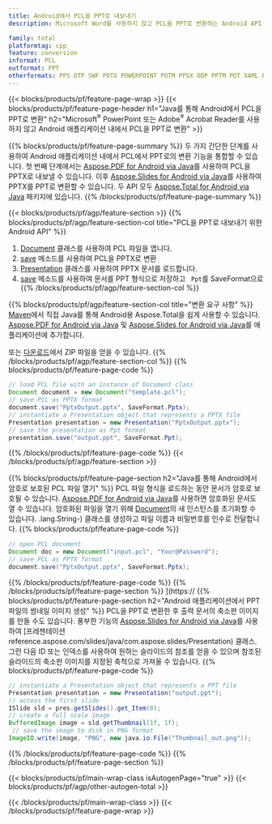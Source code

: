 ```yaml
---
title: Android에서 PCL을 PPT로 내보내기
description: Microsoft Word를 사용하지 않고 PCL을 PPT로 변환하는 Android API

family: total
platformtag: cpp
feature: conversion
informat: PCL
outformat: PPT
otherformats: PPS OTP SWF POTX POWERPOINT POTM PPSX ODP PPTM POT XAML PPSM
---
```

{{< blocks/products/pf/feature-page-wrap >}}
{{< blocks/products/pf/feature-page-header h1="Java를 통해 Android에서 PCL을 PPT로 변환" h2="Microsoft<sup>&reg;</sup> PowerPoint 또는 Adobe<sup>&reg;</sup> Acrobat Reader를 사용하지 않고 Android 애플리케이션 내에서 PCL을 PPT로 변환" >}}

{{% blocks/products/pf/feature-page-summary %}}
두 가지 간단한 단계를 사용하여 Android 애플리케이션 내에서 PCL에서 PPT로의 변환 기능을 통합할 수 있습니다. 첫 번째 단계에서는 [Aspose.PDF for Android via Java](https://products.aspose.com/pdf/android-java/)를 사용하여 PCL을 PPTX로 내보낼 수 있습니다. 이후 [Aspose.Slides for Android via Java](https://products.aspose.com/slides/android-java/)를 사용하여 PPTX를 PPT로 변환할 수 있습니다. 두 API 모두 [Aspose.Total for Android via Java](https://products.aspose.com/total/android-java/) 패키지에 있습니다. 
{{% /blocks/products/pf/feature-page-summary  %}}

{{< blocks/products/pf/agp/feature-section >}}
{{% blocks/products/pf/agp/feature-section-col title="PCL을 PPT로 내보내기 위한 Android API" %}}
1. [Document](https://reference.aspose.com/pdf/java/com.aspose.pdf/Document) 클래스를 사용하여 PCL 파일을 엽니다.
2. [save](https://reference.aspose.com/pdf/java/com.aspose.pdf/Document#save-java.lang.String-int-) 메소드를 사용하여 PCL을 PPTX로 변환
3. [Presentation](https://reference.aspose.com/slides/java/com.aspose.slides/Presentation) 클래스를 사용하여 PPTX 문서를 로드합니다.
4. [save](https://reference.aspose.com/slides/java/com.aspose.slides/Presentation#save-java.lang.String-int-) 메소드를 사용하여 문서를 PPT 형식으로 저장하고 ` Ppt`를 SaveFormat으로
{{% /blocks/products/pf/agp/feature-section-col %}}

{{% blocks/products/pf/agp/feature-section-col title="변환 요구 사항" %}}
[Maven](https://releases.aspose.com/total/java/)에서 직접 Java를 통해 Android용 Aspose.Total을 쉽게 사용할 수 있습니다. [Aspose.PDF for Android via Java](https://docs.aspose.com/pdf/androidjava/installation/) 및 [Aspose.Slides for Android via Java](https://docs.aspose.com/slides/androidjava/install-aspose-slides-for-android-via-java/)를 애플리케이션에 추가합니다.

또는 [다운로드](https://releases.aspose.com/total/androidjava)에서 ZIP 파일을 얻을 수 있습니다.
{{% /blocks/products/pf/agp/feature-section-col %}}
{{% blocks/products/pf/feature-page-code %}}

```java
// load PCL file with an instance of Document class
Document document = new Document("template.pcl");
// save PCL as PPTX format 
document.save("PptxOutput.pptx", SaveFormat.Pptx); 
// instantiate a Presentation object that represents a PPTX file
Presentation presentation = new Presentation("PptxOutput.pptx");
// save the presentation as Ppt format
presentation.save("output.ppt", SaveFormat.Ppt);   
```


{{% /blocks/products/pf/feature-page-code %}}
{{< /blocks/products/pf/agp/feature-section >}}

{{% blocks/products/pf/feature-page-section  h2="Java를 통해 Android에서 암호로 보호된 PCL 파일 열기" %}}
PCL 파일 형식을 로드하는 동안 문서가 암호로 보호될 수 있습니다. [Aspose.PDF for Android via Java](https://products.aspose.com/pdf/android-java/)를 사용하면 암호화된 문서도 열 수 있습니다. 암호화된 파일을 열기 위해 [Document](https://reference.aspose.com/pdf/java/com.aspose.pdf/Document#Document-java.lang.String-java)의 새 인스턴스를 초기화할 수 있습니다. .lang.String-) 클래스를 생성하고 파일 이름과 비밀번호를 인수로 전달합니다.
{{% blocks/products/pf/feature-page-code %}}

```java
// open PCL document
Document doc = new Document("input.pcl", "Your@Password");
// save PCL as PPTX format 
document.save("PptxOutput.pptx", SaveFormat.Pptx); 

```

{{% /blocks/products/pf/feature-page-code  %}}
{{% /blocks/products/pf/feature-page-section %}}
](https://
{{% blocks/products/pf/feature-page-section  h2="Android 애플리케이션에서 PPT 파일의 썸네일 이미지 생성" %}}
PCL을 PPT로 변환한 후 출력 문서의 축소판 이미지를 만들 수도 있습니다. 풍부한 기능의 [Aspose.Slides for Android via Java](https://products.aspose.com/slides/android-java/)를 사용하여 [프레젠테이션reference.aspose.com/slides/java/com.aspose.slides/Presentation) 클래스. 그런 다음 ID 또는 인덱스를 사용하여 원하는 슬라이드의 참조를 얻을 수 있으며 참조된 슬라이드의 축소판 이미지를 지정된 축척으로 가져올 수 있습니다.
{{% blocks/products/pf/feature-page-code %}}

```java
// instantiate a Presentation object that represents a PPT file
Presentation presentation = new Presentation("output.ppt");
// access the first slide
ISlide sld = pres.getSlides().get_Item(0);
// create a full scale image
BufferedImage image = sld.getThumbnail(1f, 1f);
 // save the image to disk in PNG format
ImageIO.write(image, "PNG", new java.io.File("Thumbnail_out.png"));
```

{{% /blocks/products/pf/feature-page-code  %}}
{{% /blocks/products/pf/feature-page-section %}}

{{< blocks/products/pf/main-wrap-class isAutogenPage="true" >}}
{{< blocks/products/pf/agp/other-autogen-total >}}

{{< /blocks/products/pf/main-wrap-class >}}
{{< /blocks/products/pf/feature-page-wrap >}}